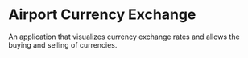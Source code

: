 # Airport Currency Exchange

An application that visualizes currency exchange rates and allows the buying and selling of currencies.
